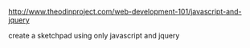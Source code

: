 http://www.theodinproject.com/web-development-101/javascript-and-jquery

create a sketchpad using only javascript and jquery
